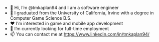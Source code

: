 - 👋 Hi, I’m @tmkaplan94 and I am a software engineer
- 📜 I graduated from the University of California, Irvine with a degree in Computer Game Science B.S.
- ❤️ I’m interested in game and mobile app development
- 👀 I’m currently looking for full-time employment
- 📫 You can contact me at https://www.linkedin.com/in/tmkaplan94/

<!---
tmkaplan94/tmkaplan94 is a ✨ special ✨ repository because its `README.md` (this file) appears on your GitHub profile.
You can click the Preview link to take a look at your changes.
--->
